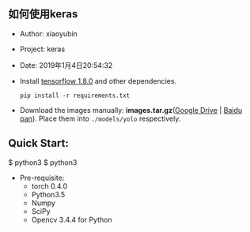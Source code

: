 如何使用keras
----
- Author: xiaoyubin 
- Project: keras
- Date: 2019年1月4日20:54:32


- Install [tensorflow 1.8.0](https://tensorflow.google.cn/install/pip) and other dependencies.
  ```Shell
  pip install -r requirements.txt
  ```
- Download the images manually: **images.tar.gz**([Google Drive](https://drive.google.com/open?id=1D47msNOOiJKvPOXlnpyzdKA3k6E97NTC) | [Baidu pan](https://pan.baidu.com/s/1Zb2REEIk8tcahDa8KacPNA)). Place them into  `./models/yolo` respectively.


## Quick Start:  
$ python3 
$ python3 

- Pre-requisite:  
    - torch 0.4.0
    - Python3.5  
    - Numpy  
    - SciPy  
    - Opencv 3.4.4 for Python
